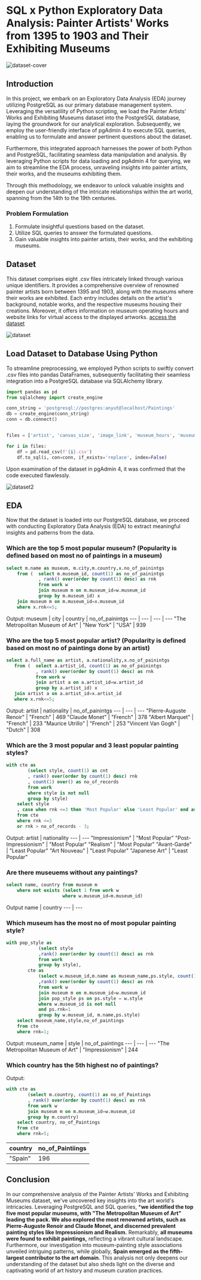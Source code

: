 # SQL x Python Exploratory Data Analysis: Painter Artists' Works from 1395 to 1903 and Their Exhibiting Museums

![dataset-cover](https://github.com/Idam-Bali-Haryono/EDASQL/assets/115137963/02f0f6ad-4cc1-4fe9-aae5-390781781246)

## Introduction
In this project, we embark on an Exploratory Data Analysis (EDA) journey utilizing PostgreSQL as our primary database management system. Leveraging the versatility of Python scripting, we load the Painter Artists' Works and Exhibiting Museums dataset into the PostgreSQL database, laying the groundwork for our analytical exploration. Subsequently, we employ the user-friendly interface of pgAdmin 4 to execute SQL queries, enabling us to formulate and answer pertinent questions about the dataset.

Furthermore, this integrated approach harnesses the power of both Python and PostgreSQL, facilitating seamless data manipulation and analysis. By leveraging Python scripts for data loading and pgAdmin 4 for querying, we aim to streamline the EDA process, unraveling insights into painter artists, their works, and the museums exhibiting them.

Through this methodology, we endeavor to unlock valuable insights and deepen our understanding of the intricate relationships within the art world, spanning from the 14th to the 19th centuries.
### Problem Formulation
1. Formulate insightful questions based on the dataset.
2. Utilize SQL queries to answer the formulated questions.
3. Gain valuable insights into painter artists, their works, and the exhibiting museums.
## Dataset 

This dataset comprises eight .csv files intricately linked through various unique identifiers. It provides a comprehensive overview of renowned painter artists born between 1395 and 1903, along with the museums where their works are exhibited. Each entry includes details on the artist's background, notable works, and the respective museums housing their creations. Moreover, it offers information on museum operating hours and website links for virtual access to the displayed artworks. [access the dataset](https://data.world/atlas-query/paintings)

![dataset](https://github.com/Idam-Bali-Haryono/EDASQL/assets/115137963/a3cccfee-1a1f-46ea-b240-02eb28e23aba)

## Load Dataset to Database Using Python

To streamline preprocessing, we employed Python scripts to swiftly convert .csv files into pandas DataFrames, subsequently facilitating their seamless integration into a PostgreSQL database via SQLAlchemy library.
```python
import pandas as pd
from sqlalchemy import create_engine

conn_string = 'postgresql://postgres:anyut@localhost/Paintings'
db = create_engine(conn_string)
conn = db.connect()


files = ['artist', 'canvas_size', 'image_link', 'museum_hours', 'museum', 'product_size', 'subject', 'work']

for i in files:
    df = pd.read_csv(f'{i}.csv')
    df.to_sql(i, con=conn, if_exists='replace', index=False)

```

Upon examination of the dataset in pgAdmin 4, it was confirmed that the code executed flawlessly.

![dataset2](https://github.com/Idam-Bali-Haryono/EDASQL/assets/115137963/13d43ba5-33bf-4647-b052-4a2818330851)


## EDA
Now that the dataset is loaded into our PostgreSQL database, we proceed with conducting Exploratory Data Analysis (EDA) to extract meaningful insights and patterns from the data.
### Which are the top 5 most popular museum? (Popularity is defined based on most no of paintings in a museum)
```Sql
select m.name as museum, m.city,m.country,x.no_of_painintgs
	from (	select m.museum_id, count(1) as no_of_painintgs
			, rank() over(order by count(1) desc) as rnk
			from work w
			join museum m on m.museum_id=w.museum_id
			group by m.museum_id) x
	join museum m on m.museum_id=x.museum_id
	where x.rnk<=5;
```
Output:
museum   |   city   |   country   |  no_of_painintgs
--- | --- | --- | ---
"The Metropolitan Museum of Art"  | 	"New York"   |	  "USA" |	939

### Who are the top 5 most popular artist? (Popularity is defined based on most no of paintings done by an artist)
 ```sql
select a.full_name as artist, a.nationality,x.no_of_painintgs
	from (	select a.artist_id, count(1) as no_of_painintgs
			, rank() over(order by count(1) desc) as rnk
			from work w
			join artist a on a.artist_id=w.artist_id
			group by a.artist_id) x
	join artist a on a.artist_id=x.artist_id
	where x.rnk<=5;
```
Output:
artist   |   nationality   |   no_of_painintgs
--- | --- | --- 
"Pierre-Auguste Renoir"	| "French"	| 469
"Claude Monet"	| "French"	| 378
"Albert Marquet" |	"French"	| 233
"Maurice Utrillo" |	"French"	| 253
"Vincent Van Gogh" |	"Dutch"	| 308

### Which are the 3 most popular and 3 least popular painting styles?
```sql
with cte as 
		(select style, count(1) as cnt
		, rank() over(order by count(1) desc) rnk
		, count(1) over() as no_of_records
		from work
		where style is not null
		group by style)
	select style
	, case when rnk <=3 then 'Most Popular' else 'Least Popular' end as remarks 
	from cte
	where rnk <=3
	or rnk > no_of_records - 3;
```
Output:
artist   |   nationality 
--- | ---
"Impressionism" |	"Most Popular"
"Post-Impressionism" |	"Most Popular"
"Realism" |	"Most Popular"
"Avant-Garde" |	"Least Popular"
"Art Nouveau" |	"Least Popular"
"Japanese Art" |	"Least Popular"

### Are there museuems without any paintings?
```sql
select name, country from museum m
	where not exists (select 1 from work w
					 where w.museum_id=m.museum_id)
```
Output
name   |   country 
--- | ---

### Which museum has the most no of most popular painting style?
```sql
with pop_style as 
			(select style
			,rank() over(order by count(1) desc) as rnk
			from work
			group by style),
		cte as
			(select w.museum_id,m.name as museum_name,ps.style, count(1) as no_of_paintings
			,rank() over(order by count(1) desc) as rnk
			from work w
			join museum m on m.museum_id=w.museum_id
			join pop_style ps on ps.style = w.style
			where w.museum_id is not null
			and ps.rnk=1
			group by w.museum_id, m.name,ps.style)
	select museum_name,style,no_of_paintings
	from cte 
	where rnk=1;
```
Output:
museum_name   |   style | no_of_paintings 
--- | --- | ---
"The Metropolitan Museum of Art" |	"Impressionism"	| 244
### Which country has the 5th highest no of paintings?
Output:
```sql
with cte as 
		(select m.country, count(1) as no_of_Paintings
		, rank() over(order by count(1) desc) as rnk
		from work w
		join museum m on m.museum_id=w.museum_id
		group by m.country)
	select country, no_of_Paintings
	from cte 
	where rnk=5;
```
country   |   no_of_Paintiings 
--- | ---
"Spain" |	196

## Conclusion

In our comprehensive analysis of the Painter Artists' Works and Exhibiting Museums dataset, we've uncovered key insights into the art world's intricacies. Leveraging PostgreSQL and SQL queries, ***we identified the top five most popular museums, with "The Metropolitan Museum of Art" leading the pack. We also explored the most renowned artists, such as Pierre-Auguste Renoir and Claude Monet, and discerned prevalent painting styles like Impressionism and Realism.** Remarkably, **all museums were found to exhibit paintings,** reflecting a vibrant cultural landscape. Furthermore, our investigation into museum-painting style associations unveiled intriguing patterns, while globally, **Spain emerged as the fifth-largest contributor to the art domain.** This analysis not only deepens our understanding of the dataset but also sheds light on the diverse and captivating world of art history and museum curation practices.
